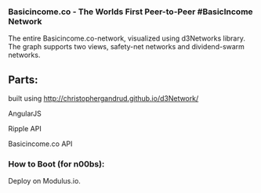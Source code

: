 ### Basicincome.co - The Worlds First Peer-to-Peer #BasicIncome Network

The entire Basicincome.co-network, visualized using d3Networks library. The graph supports two views, safety-net networks and dividend-swarm networks.


## Parts:

built using http://christophergandrud.github.io/d3Network/

AngularJS

Ripple API

Basicincome.co API

### How to Boot (for n00bs):

Deploy on Modulus.io.